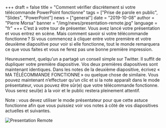 +++
draft = false
title = "Comment vérifier discrètement si votre télécommande PowerPoint fonctionne"
tags = ["Prise de parole en public", "Slides", "PowerPoint"]
news = ["general"]
date = "2019-10-08"
author = "Pierre Morsa"
banner = "/img/news/presentation-remote.jpg"
language = "fr"
+++
C’est à votre tour de présenter. Vous avez lancé votre présentation et vous entrez en scène. Mais comment savoir si votre télécommande fonctionne ? Si vous commencez à cliquer entre votre première et votre deuxième diapositive pour voir si elle fonctionne, tout le monde remarquera ce que vous faites et vous ne ferez pas une bonne première impression.
 
Heureusement, quelqu’un a partagé un conseil simple sur Twitter. Il suffit de dupliquer votre première diapositive. Vos deux premières diapositives sont maintenant identiques. Dans les notes de la deuxième diapositive, écrivez « MA TÉLÉCOMMANDE FONCTIONNE » ou quelque chose de similaire. Vous pouvez maintenant n’effectuer qu’un clic et si la note apparaît dans le mode présentateur, vous pouvez être sûr(e) que votre télécommande fonctionne. Vous serez seul(e) à la voir et le public restera pleinement attentif.

Note : vous devez utiliser le mode présentateur pour que cette astuce fonctionne afin que vous puissiez voir vos notes à côté de vos diapositives actuelles et suivantes.

![Presentation Remote](/img/news/presentation-remote.jpg)
